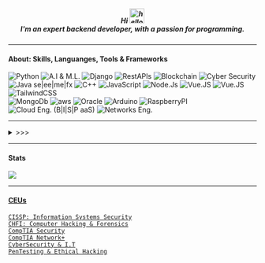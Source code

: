 <h5 align="center">
Hi <img src="https://user-images.githubusercontent.com/61727167/114547962-cecc6b80-9c67-11eb-9697-b1c5a8c8ff46.gif" alt="hello" width="30px">
<br>
I'm an expert backend developer, with a passion for programming.
</h5>
<hr>
<h4 align="left">About: Skills, Languanges, Tools & Frameworks</h4>
<div align="left">
<img src="https://img.shields.io/badge/Python-000000?style=for-the-badge&logo=python" alt="Python">
<img src="https://img.shields.io/badge/A.I & M.L-00000F?style=for-the-badge&logo=robot" alt="A.I & M.L.">
<img src="https://img.shields.io/badge/Django-darkgreen?style=for-the-badge&logo=django" alt="Django">
<img src="https://img.shields.io/badge/RestApis-black?style=for-the-badge&logo=api" alt="RestAPIs">
<img src="https://img.shields.io/badge/Blockchain-000000?style=for-the-badge&logo=blockchain&logoColor=darkorange" alt="Blockchain">
<img src="https://img.shields.io/badge/Cyber Security-darkred?style=for-the-badge&logo=cyber&logoColor=black" alt="Cyber Security">
<br>
<img src="https://img.shields.io/badge/Java se|ee|me|fx-white?style=for-the-badge&logo=java&logoColor=darkred" alt="Java se|ee|me|fx">
<img src="https://img.shields.io/badge/C++-000000?style=for-the-badge&logo=cplusplus&logoColor=3776AB" alt="C++">
<img src="https://img.shields.io/badge/JS-323330?style=for-the-badge&logo=javascript&logoColor=F7DF1E" alt="JavaScript">
<img src="https://img.shields.io/badge/Node-00000F?style=for-the-badge&logo=nodedotjs" alt="Node.Js">
<img src="https://img.shields.io/badge/Vue-000000?style=for-the-badge&logo=vuedotjs" alt="Vue.JS">
<img src="https://img.shields.io/badge/Nuxt3-000000?style=for-the-badge&logo=nuxtdotjs" alt="Vue.JS">
<img src="https://img.shields.io/badge/Tailwind-000000?style=for-the-badge&logo=tailwindcss" alt="TailwindCSS">
<br>
<img src="https://img.shields.io/badge/Mongo-00000F?style=for-the-badge&logo=mongodb" alt="MongoDb">
<img src="https://img.shields.io/badge/aws-000000?style=for-the-badge&logo=amazon" alt="aws">
<img src="https://img.shields.io/badge/Oracle-000000?style=for-the-badge&logo=oracle&logoColor=darkred" alt="Oracle">
<img src="https://img.shields.io/badge/Arduino-white?style=for-the-badge&logo=arduino&logoColor=3776AB" alt="Arduino">
<img src="https://img.shields.io/badge/Raspberry-white?style=for-the-badge&logo=raspberrypi&logoColor=darkred" alt="RaspberryPI">
<br>
<img src="https://img.shields.io/badge/Cloud (B|I|S|P aaS)-ffca28?style=for-the-badge&logo=digitalocean&logoColor=black" alt="Cloud Eng. (B|I|S|P aaS)">
<img src="https://img.shields.io/badge/Networking-white?style=for-the-badge&logo=cisco&logoColor=000000" alt="Networks Eng.">
<br>
<hr>
<details>
<summary> >>> </summary>
<br>
<img src="https://img.shields.io/badge/OpenCV-339933?style=for-the-badge&logo=opencv" alt="OpenCV">
<img src="https://img.shields.io/badge/Tensorflow-00000F?style=for-the-badge&logo=tensorflow" alt="Tensorflow">
<img src="https://img.shields.io/badge/Pytorch-000000?style=for-the-badge&logo=pytorch&logoColor=darkorange" alt="Pytorch">
<img src="https://img.shields.io/badge/Numpy-00000F?style=for-the-badge&logo=numpy&logoColor=white" alt="Numpy">
<img src="https://img.shields.io/badge/Pandas-3776AB?style=for-the-badge&logo=pandas&logoColor=white" alt="Pandas">
<img src="https://img.shields.io/badge/MatPlotLib-00000F?style=for-the-badge&logo=scikitlearn&logoColor=white" alt="MatPlotLib">
<br>
<img src="https://img.shields.io/badge/Jupyter-F37626.svg?&style=for-the-badge&logo=Jupyter&logoColor=white" alt="Jupyter">
<img src="https://img.shields.io/badge/Heroku-430098?style=for-the-badge&logo=heroku&logoColor=white" alt="Heroku">
<img src="https://img.shields.io/badge/Firebase-ffca28?style=for-the-badge&logo=firebase&logoColor=black" alt="Firebase">
<img src="https://img.shields.io/badge/Git-F05032?style=for-the-badge&logo=git&logoColor=white" alt="Git">
<img src="https://img.shields.io/badge/Linux-000000?style=for-the-badge&logo=linux&logoColor=darkred" alt="Linux">
<img src="https://img.shields.io/badge/Anaconda-000000.svg?&style=for-the-badge&logo=anaconda" alt="Anaconda">
<br>
<img src="https://img.shields.io/badge/npm-white?style=for-the-badge&logo=npm&logoColor=white" alt="npm">
<img src="https://img.shields.io/badge/Maven-000000?style=for-the-badge&logo=apache&logoColor=darkred" alt="Apache Maven">
<img src="https://img.shields.io/badge/Tomcat-000000?style=for-the-badge&logo=apache&logoColor=darkred" alt="Apache Tomcat">
</details>
</div>
<hr>
<h4 align="left">Stats</h4>
<a href="https://github.com/vicqtor/github-readme-stats"><img align="center" src="https://github-readme-stats.vercel.app/api/top-langs/?username=vicqtor&layout=compact&theme=buefy&hide_border=true"/>
<hr>
<h4 align="left">CEUs</h4>
<code>CISSP: Information Systems Security</code><br>
<code>CHFI: Computer Hacking & Forensics</code><br>
<code>CompTIA Security</code><br>
<code>CompTIA Network+</code><br>
<code>CyberSecurity & I.T</code><br>
<code>PenTesting & Ethical Hacking</code><br>
<!--
<a href="https://github.com/vicqtor/github-readme-stats"><img align="center" src="https://github-readme-stats.vercel.app/api?username=vicqtor&show_icons=true&include_all_commits=true&theme=buefy&hide_border=true" alt="Victor"s github stats" /></a>
-->
